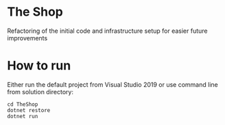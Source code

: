 # The Shop

Refactoring of the initial code and infrastructure setup for easier future improvements

# How to run

Either run the default project from Visual Studio 2019 or use command line from solution directory:

```
cd TheShop
dotnet restore
dotnet run
```
